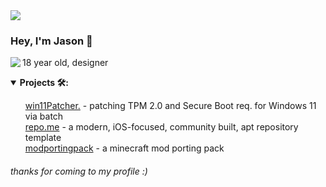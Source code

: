 <img src="https://raw.githubusercontent.com/revisitable/revisitable/master/assets/bg.png"> 

### Hey, I'm Jason 👋<br/>

<a href="https://discord.com/users/326237293612367873">
  <img src="https://lanyard-profile-readme.vercel.app/api/326237293612367873" align="left" />
</a>

18 year old, designer   <br/>

<details open>
    <summary><strong>Projects 🛠:</strong></summary>
    <ul>
        <a href="https://github.com/revisitable/win11Patcher">win11Patcher.</a> - patching TPM 2.0 and Secure Boot req. for Windows 11 via batch<br/>
        <a href="https://github.com/revisitable/repo.me">repo.me</a> - a modern, iOS-focused, community built, apt repository template<br/>
        <a href="https://github.com/revisitable/modportingpack">modportingpack</a> - a minecraft mod porting pack<br/>
    </ul>
</details>

###### thanks for coming to my profile :)
